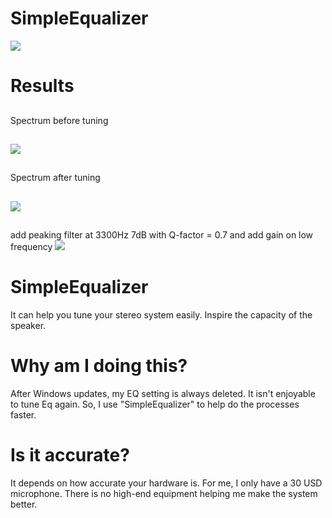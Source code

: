 # SimpleEqualizer
![](https://github.com/ricky5932TW/SimpleEqualizer/blob/main/icon.webp)
# Results
##
Spectrum before tuning
##
![](https://github.com/ricky5932TW/SimpleEqualizer/blob/main/result/3inchs/before_noise.png)
##
Spectrum after tuning
##
![](https://github.com/ricky5932TW/SimpleEqualizer/blob/main/result/3inchs/white_noise_with_noise_data.png)
##
add peaking filter at 3300Hz 7dB with Q-factor = 0.7 and add gain on low frequency
![](https://github.com/ricky5932TW/SimpleEqualizer/blob/main/result/best_result.png)
# SimpleEqualizer
It can help you tune your stereo system easily.
Inspire the capacity of the speaker.
# Why am I doing this?
After Windows updates, my EQ setting is always deleted. It isn't enjoyable to tune Eq again. So, I use "SimpleEqualizer" to help do the processes faster.
# Is it accurate?
It depends on how accurate your hardware is. For me, I only have a 30 USD microphone. There is no high-end equipment helping me make the system better.
